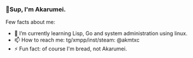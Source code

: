### 👋Sup, I'm Akarumei.
Few facts about me:
- 🌱 I’m currently learning Lisp, Go and system administration using linux.
- 📫 How to reach me: tg/xmpp/inst/steam: @akmtxc
- ⚡ Fun fact: of course I'm bread, not Akarumei.

